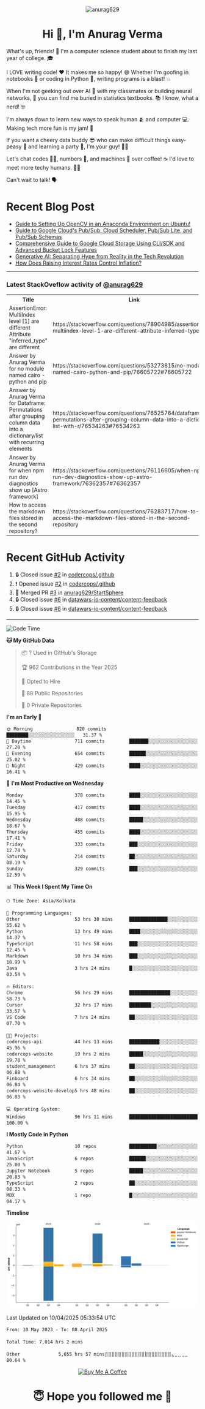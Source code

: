

<p align="center"> <img src="https://komarev.com/ghpvc/?username=anurag629&label=Profile%20views&color=0e75b6&style=flat" alt="anurag629" /> </p>

<h1 align="center">Hi 👋, I'm Anurag Verma</h1>

What's up, friends! 👋 I'm a computer science student about to finish my last year of college. 🎓

I LOVE writing code! ❤️ It makes me so happy! 😄 Whether I'm goofing in notebooks 📓 or coding in Python 🐍, writing programs is a blast! 💥

When I'm not geeking out over AI 🤖 with my classmates or building neural networks, 🧠 you can find me buried in statistics textbooks. 📚 I know, what a nerd! 🤓

I'm always down to learn new ways to speak human 🫂 and computer 💻. Making tech more fun is my jam! 🍇

If you want a cheery data buddy 😎 who can make difficult things easy-peasy 🥝 and learning a party 🎉, I'm your guy! 🙋‍♂️

Let's chat codes 👨‍💻, numbers 🧮, and machines 🤖 over coffee! ☕ I'd love to meet more techy humans. 💁‍♂️

Can't wait to talk! 🗣️

# Recent Blog Post

<!-- BLOG-POST-LIST:START -->
- [Guide to Setting Up OpenCV in an Anaconda Environment on Ubuntu!](https://codercops.tech/blog/computer-vision-bootcamp/Guide-to-Setting-Up-OpenCV-in-an-Anaconda-Environment-on-Ubuntu!)
- [Guide to Google Cloud&#39;s Pub/Sub, Cloud Scheduler, Pub/Sub Lite, and Pub/Sub Schemas](https://codercops.tech/blog/google-cloud/Google-Clouds-Pub-Sub-Cloud-Scheduler-Pub-Sub-Lite-and-Pub-Sub-Schemas)
- [Comprehensive Guide to Google Cloud Storage Using CLI/SDK and Advanced Bucket Lock Features](https://codercops.tech/blog/google-cloud/Google-Cloud-Storage-Using-CLI-SDK-and-Advanced-Bucket-Lock-Features)
- [Generative AI: Separating Hype from Reality in the Tech Revolution](https://codercops.tech/blog/tech-latest-updates/generative-ai-seperating-hype-from-reality-in-the-tech-revolution)
- [How Does Raising Interest Rates Control Inflation?](https://codercops.tech/blog/startup-unicorn/how-does-raising-interest-rates-control-inflation)
<!-- BLOG-POST-LIST:END -->

---

### Latest StackOveflow activity of [@anurag629](https://github.com/anurag629)
<table>
  <tr><th>Title</th><th>Link</th></tr>
  <!-- STACKOVERFLOW:START --><tr><td>AssertionError: MultiIndex level [1] are different Attribute &quot;inferred_type&quot; are different</td><td>https://stackoverflow.com/questions/78904985/assertionerror-multiindex-level-1-are-different-attribute-inferred-type-are</td></tr><tr><td>Answer by Anurag Verma for no module named cairo - python and pip</td><td>https://stackoverflow.com/questions/53273815/no-module-named-cairo-python-and-pip/76605722#76605722</td></tr><tr><td>Answer by Anurag Verma for Dataframe: Permutations after grouping column data into a dictionary/list with recurring elements</td><td>https://stackoverflow.com/questions/76525764/dataframe-permutations-after-grouping-column-data-into-a-dictionary-list-with-r/76534263#76534263</td></tr><tr><td>Answer by Anurag Verma for when npm run dev diagnostics show up [Astro framework]</td><td>https://stackoverflow.com/questions/76116605/when-npm-run-dev-diagnostics-show-up-astro-framework/76362357#76362357</td></tr><tr><td>How to access the markdown files stored in the second repository?</td><td>https://stackoverflow.com/questions/76283717/how-to-access-the-markdown-files-stored-in-the-second-repository</td></tr><!-- STACKOVERFLOW:END -->
</table>

# Recent GitHub Activity
<!--START_SECTION:activity-->
1. 🔒 Closed issue [#2](https://github.com/codercops/.github/issues/2) in [codercops/.github](https://github.com/codercops/.github)
2. ❗ Opened issue [#2](https://github.com/codercops/.github/issues/2) in [codercops/.github](https://github.com/codercops/.github)
3. 🎉 Merged PR [#3](https://github.com/anurag629/StartSphere/pull/3) in [anurag629/StartSphere](https://github.com/anurag629/StartSphere)
4. 🔒 Closed issue [#6](https://github.com/datawars-io-content/content-feedback/issues/6) in [datawars-io-content/content-feedback](https://github.com/datawars-io-content/content-feedback)
5. 🔒 Closed issue [#6](https://github.com/datawars-io-content/content-feedback/issues/6) in [datawars-io-content/content-feedback](https://github.com/datawars-io-content/content-feedback)
<!--END_SECTION:activity-->

---

<!--START_SECTION:waka-->
![Code Time](http://img.shields.io/badge/Code%20Time-7%2C014%20hrs%202%20mins-blue)

**🐱 My GitHub Data** 

> 📦 ? Used in GitHub's Storage 
 > 
> 🏆 962 Contributions in the Year 2025
 > 
> 💼 Opted to Hire
 > 
> 📜 88 Public Repositories 
 > 
> 🔑 0 Private Repositories 
 > 
**I'm an Early 🐤** 

```text
🌞 Morning                820 commits         ████████░░░░░░░░░░░░░░░░░   31.37 % 
🌆 Daytime                711 commits         ███████░░░░░░░░░░░░░░░░░░   27.20 % 
🌃 Evening                654 commits         ██████░░░░░░░░░░░░░░░░░░░   25.02 % 
🌙 Night                  429 commits         ████░░░░░░░░░░░░░░░░░░░░░   16.41 % 
```
📅 **I'm Most Productive on Wednesday** 

```text
Monday                   378 commits         ████░░░░░░░░░░░░░░░░░░░░░   14.46 % 
Tuesday                  417 commits         ████░░░░░░░░░░░░░░░░░░░░░   15.95 % 
Wednesday                488 commits         █████░░░░░░░░░░░░░░░░░░░░   18.67 % 
Thursday                 455 commits         ████░░░░░░░░░░░░░░░░░░░░░   17.41 % 
Friday                   333 commits         ███░░░░░░░░░░░░░░░░░░░░░░   12.74 % 
Saturday                 214 commits         ██░░░░░░░░░░░░░░░░░░░░░░░   08.19 % 
Sunday                   329 commits         ███░░░░░░░░░░░░░░░░░░░░░░   12.59 % 
```


📊 **This Week I Spent My Time On** 

```text
🕑︎ Time Zone: Asia/Kolkata

💬 Programming Languages: 
Other                    53 hrs 30 mins      ██████████████░░░░░░░░░░░   55.62 % 
Python                   13 hrs 49 mins      ████░░░░░░░░░░░░░░░░░░░░░   14.37 % 
TypeScript               11 hrs 58 mins      ███░░░░░░░░░░░░░░░░░░░░░░   12.45 % 
Markdown                 10 hrs 34 mins      ███░░░░░░░░░░░░░░░░░░░░░░   10.99 % 
Java                     3 hrs 24 mins       █░░░░░░░░░░░░░░░░░░░░░░░░   03.54 % 

🔥 Editors: 
Chrome                   56 hrs 29 mins      ███████████████░░░░░░░░░░   58.73 % 
Cursor                   32 hrs 17 mins      ████████░░░░░░░░░░░░░░░░░   33.57 % 
VS Code                  7 hrs 24 mins       ██░░░░░░░░░░░░░░░░░░░░░░░   07.70 % 

🐱‍💻 Projects: 
codercops-api            44 hrs 13 mins      ███████████░░░░░░░░░░░░░░   45.96 % 
codercops-website        19 hrs 2 mins       █████░░░░░░░░░░░░░░░░░░░░   19.78 % 
student_management       6 hrs 37 mins       ██░░░░░░░░░░░░░░░░░░░░░░░   06.88 % 
Finboard                 6 hrs 34 mins       ██░░░░░░░░░░░░░░░░░░░░░░░   06.84 % 
codercops-website-develop5 hrs 48 mins       ██░░░░░░░░░░░░░░░░░░░░░░░   06.03 % 

💻 Operating System: 
Windows                  96 hrs 11 mins      █████████████████████████   100.00 % 
```

**I Mostly Code in Python** 

```text
Python                   10 repos            ██████████░░░░░░░░░░░░░░░   41.67 % 
JavaScript               6 repos             ██████░░░░░░░░░░░░░░░░░░░   25.00 % 
Jupyter Notebook         5 repos             █████░░░░░░░░░░░░░░░░░░░░   20.83 % 
TypeScript               2 repos             ██░░░░░░░░░░░░░░░░░░░░░░░   08.33 % 
MDX                      1 repo              █░░░░░░░░░░░░░░░░░░░░░░░░   04.17 % 
```



**Timeline**

![Lines of Code chart](https://raw.githubusercontent.com/anurag629/anurag629/main/assets/bar_graph.png)


 Last Updated on 10/04/2025 05:33:54 UTC
<!--END_SECTION:waka-->

<!--START_SECTION:waka-simple-->

```text
From: 10 May 2023 - To: 08 April 2025

Total Time: 7,014 hrs 2 mins

Other              5,655 hrs 57 mins⣿⣿⣿⣿⣿⣿⣿⣿⣿⣿⣿⣿⣿⣿⣿⣿⣿⣿⣿⣿⣄⣀⣀⣀⣀   80.64 %
```

<!--END_SECTION:waka-simple-->

<p align="center"> 
<a href="https://www.buymeacoffee.com/anurag629" target="_blank"><img src="https://cdn.buymeacoffee.com/buttons/default-orange.png" alt="Buy Me A Coffee" height="60" width="250"></a>
</p>


<h1 align="center"> 😇 Hope you followed me 🥰  </h1>

